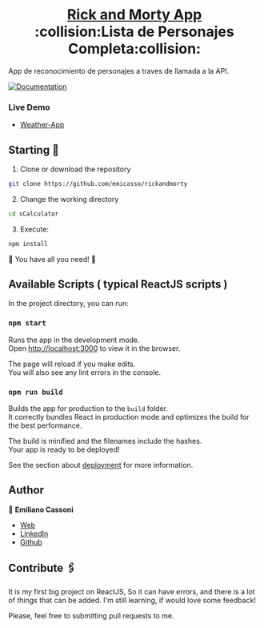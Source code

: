 <h1 align="center" style="border-bottom: none">
    <b>
        <a href="rickandmortycedev.netlify.app">Rick and Morty App</a><br>
    </b>
    :collision:Lista de Personajes Completa:collision:<br>
</h1>

App de reconocimiento de personajes a traves de llamada a la API.

[![Documentation](https://img.shields.io/badge/documentation-yes-brightgreen.svg)](https://github.com/emicasso/rickandmorty)

### Live Demo
* [Weather-App](rickandmortycedev.netlify.app)

## Starting 🚀

1. Clone or download the repository 

```bash
git clone https://github.com/emicasso/rickandmorty
```
2. Change the working directory

```bash
cd sCalculator
```

3. Execute:

```bash
npm install
```

🌟 You have all you need! 🌟

## Available Scripts ( typical ReactJS scripts )

In the project directory, you can run:

### `npm start`

Runs the app in the development mode.\
Open [http://localhost:3000](http://localhost:3000) to view it in the browser.

The page will reload if you make edits.\
You will also see any lint errors in the console.

### `npm run build`

Builds the app for production to the `build` folder.\
It correctly bundles React in production mode and optimizes the build for the best performance.

The build is minified and the filenames include the hashes.\
Your app is ready to be deployed!

See the section about [deployment](https://facebook.github.io/create-react-app/docs/deployment) for more information.

## Author

👤 **Emiliano Cassoni**

* [Web](https://cedev.netlify.app/#/) 
* [LinkedIn](https://www.linkedin.com/in/emiliano-cassoni/)
* [Github](https://github.com/emicasso)

## Contribute 🖇️

It is my first big project on ReactJS, So it can have errors, and there is a lot of things that can be added. I'm still learning, if would love some feedback!

Please, feel free to submitting pull requests to me.